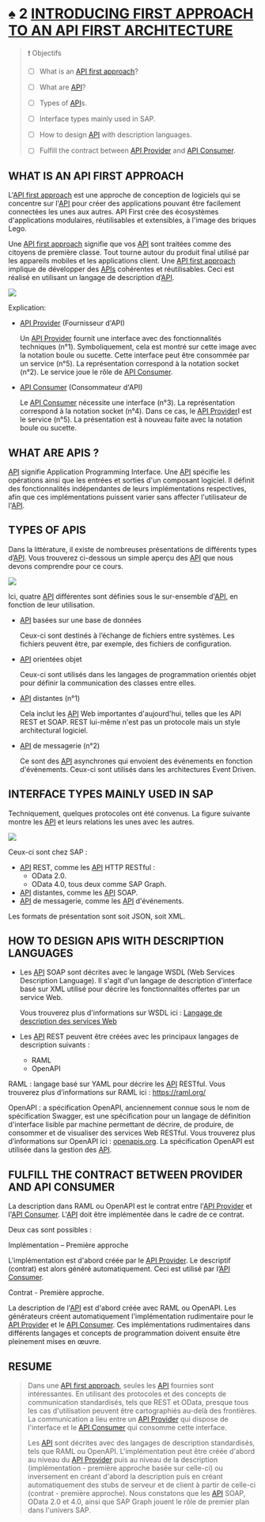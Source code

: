 # ♠ 2 [INTRODUCING FIRST APPROACH TO AN API FIRST ARCHITECTURE](https://learning.sap.com/learning-journeys/developing-with-sap-integration-suite/undergoing-a-first-approach-with-an-api_ccfd23d7-c298-4606-9af8-3c4f2ac91824)

> :exclamation: Objectifs
>
> - [ ] What is an [API first approach](../☼%20UNIT%200%20-%20Lexicon/♠%20API%20First%20Approach.md)?
>
> - [ ] What are [API](../☼%20UNIT%200%20-%20Lexicon/♠%20API.md)?
>
> - [ ] Types of [API](../☼%20UNIT%200%20-%20Lexicon/♠%20API.md)s.
>
> - [ ] Interface types mainly used in SAP.
>
> - [ ] How to design [API](../☼%20UNIT%200%20-%20Lexicon/♠%20API.md) with description languages.
>
> - [ ] Fulfill the contract between [API Provider](../☼%20UNIT%200%20-%20Lexicon/♠%20API%20Provider.md) and [API Consumer](../☼%20UNIT%200%20-%20Lexicon/♠%20API%20Consumer.md).

## WHAT IS AN API FIRST APPROACH

L'[API first approach](../☼%20UNIT%200%20-%20Lexicon/♠%20API%20First%20Approach.md) est une approche de conception de logiciels qui se concentre sur l'[API](../☼%20UNIT%200%20-%20Lexicon/♠%20API.md) pour créer des applications pouvant être facilement connectées les unes aux autres. API First crée des écosystèmes d'applications modulaires, réutilisables et extensibles, à l'image des briques Lego.

Une [API first approach](../☼%20UNIT%200%20-%20Lexicon/♠%20API%20First%20Approach.md) signifie que vos [API](../☼%20UNIT%200%20-%20Lexicon/♠%20API.md) sont traitées comme des citoyens de première classe. Tout tourne autour du produit final utilisé par les appareils mobiles et les applications client. Une [API first approach](../☼%20UNIT%200%20-%20Lexicon/♠%20API%20First%20Approach.md) implique de développer des [APIs](../☼%20UNIT%200%20-%20Lexicon/♠%20API.md) cohérentes et réutilisables. Ceci est réalisé en utilisant un langage de description d’[API](../☼%20UNIT%200%20-%20Lexicon/♠%20API.md).

![](./RESSOURCES/CLD900_20_U1L2_001.png)

Explication:

- [API Provider](../☼%20UNIT%200%20-%20Lexicon/♠%20API%20Provider.md) (Fournisseur d'API)

  Un [API Provider](../☼%20UNIT%200%20-%20Lexicon/♠%20API%20Provider.md) fournit une interface avec des fonctionnalités techniques (n°1). Symboliquement, cela est montré sur cette image avec la notation boule ou sucette. Cette interface peut être consommée par un service (n°5). La représentation correspond à la notation socket (n°2). Le service joue le rôle de [API Consumer](../☼%20UNIT%200%20-%20Lexicon/♠%20API%20Consumer.md).

- [API Consumer](../☼%20UNIT%200%20-%20Lexicon/♠%20API%20Consumer.md) (Consommateur d'API)

  Le [API Consumer](../☼%20UNIT%200%20-%20Lexicon/♠%20API%20Consumer.md) nécessite une interface (n°3). La représentation correspond à la notation socket (n°4). Dans ce cas, le [API Provider](../☼%20UNIT%200%20-%20Lexicon/♠%20API%20Provider.md)I est le service (n°5). La présentation est à nouveau faite avec la notation boule ou sucette.

## WHAT ARE APIS ?

[API](../☼%20UNIT%200%20-%20Lexicon/♠%20API.md) signifie Application Programming Interface. Une [API](../☼%20UNIT%200%20-%20Lexicon/♠%20API.md) spécifie les opérations ainsi que les entrées et sorties d'un composant logiciel. Il définit des fonctionnalités indépendantes de leurs implémentations respectives, afin que ces implémentations puissent varier sans affecter l'utilisateur de l'[API](../☼%20UNIT%200%20-%20Lexicon/♠%20API.md).

## TYPES OF APIS

Dans la littérature, il existe de nombreuses présentations de différents types d’[API](../☼%20UNIT%200%20-%20Lexicon/♠%20API.md). Vous trouverez ci-dessous un simple aperçu des [API](../☼%20UNIT%200%20-%20Lexicon/♠%20API.md) que nous devons comprendre pour ce cours.

![](./RESSOURCES/CLD900_20_U1L2_002.png)

Ici, quatre [API](../☼%20UNIT%200%20-%20Lexicon/♠%20API.md) différentes sont définies sous le sur-ensemble d'[API](../☼%20UNIT%200%20-%20Lexicon/♠%20API.md), en fonction de leur utilisation.

- [API](../☼%20UNIT%200%20-%20Lexicon/♠%20API.md) basées sur une base de données

  Ceux-ci sont destinés à l’échange de fichiers entre systèmes. Les fichiers peuvent être, par exemple, des fichiers de configuration.

- [API](../☼%20UNIT%200%20-%20Lexicon/♠%20API.md) orientées objet

  Ceux-ci sont utilisés dans les langages de programmation orientés objet pour définir la communication des classes entre elles.

- [API](../☼%20UNIT%200%20-%20Lexicon/♠%20API.md) distantes (n°1)

  Cela inclut les [API](../☼%20UNIT%200%20-%20Lexicon/♠%20API.md) Web importantes d'aujourd'hui, telles que les API REST et SOAP. REST lui-même n'est pas un protocole mais un style architectural logiciel.

- [API](../☼%20UNIT%200%20-%20Lexicon/♠%20API.md) de messagerie (n°2)

  Ce sont des [API](../☼%20UNIT%200%20-%20Lexicon/♠%20API.md) asynchrones qui envoient des événements en fonction d'événements. Ceux-ci sont utilisés dans les architectures Event Driven.

## INTERFACE TYPES MAINLY USED IN SAP

Techniquement, quelques protocoles ont été convenus. La figure suivante montre les [API](../☼%20UNIT%200%20-%20Lexicon/♠%20API.md) et leurs relations les unes avec les autres.

![](./RESSOURCES/CLD900_20_U1L2_003.png)

Ceux-ci sont chez SAP :

- [API](../☼%20UNIT%200%20-%20Lexicon/♠%20API.md) REST, comme les [API](../☼%20UNIT%200%20-%20Lexicon/♠%20API.md) HTTP RESTful :
  - OData 2.0.
  - OData 4.0, tous deux comme SAP Graph.
- [API](../☼%20UNIT%200%20-%20Lexicon/♠%20API.md) distantes, comme les [API](../☼%20UNIT%200%20-%20Lexicon/♠%20API.md) SOAP.
- [API](../☼%20UNIT%200%20-%20Lexicon/♠%20API.md) de messagerie, comme les [API](../☼%20UNIT%200%20-%20Lexicon/♠%20API.md) d'événements.

Les formats de présentation sont soit JSON, soit XML.

## HOW TO DESIGN APIS WITH DESCRIPTION LANGUAGES

- Les [API](../☼%20UNIT%200%20-%20Lexicon/♠%20API.md) SOAP sont décrites avec le langage WSDL (Web Services Description Language). Il s'agit d'un langage de description d'interface basé sur XML utilisé pour décrire les fonctionnalités offertes par un service Web.

  Vous trouverez plus d'informations sur WSDL ici : [Langage de description des services Web](https://en.wikipedia.org/wiki/Web_Services_Description_Language)

- Les [API](../☼%20UNIT%200%20-%20Lexicon/♠%20API.md) REST peuvent être créées avec les principaux langages de description suivants :

  - RAML
  - OpenAPI

RAML : langage basé sur YAML pour décrire les [API](../☼%20UNIT%200%20-%20Lexicon/♠%20API.md) RESTful. Vous trouverez plus d’informations sur RAML ici : https://raml.org/

OpenAPI : a spécification OpenAPI, anciennement connue sous le nom de spécification Swagger, est une spécification pour un langage de définition d'interface lisible par machine permettant de décrire, de produire, de consommer et de visualiser des services Web RESTful. Vous trouverez plus d’informations sur OpenAPI ici : [openapis.org](https://www.openapis.org/). La spécification OpenAPI est utilisée dans la gestion des [API](../☼%20UNIT%200%20-%20Lexicon/♠%20API.md).

## FULFILL THE CONTRACT BETWEEN PROVIDER AND API CONSUMER

La description dans RAML ou OpenAPI est le contrat entre l'[API Provider](../☼%20UNIT%200%20-%20Lexicon/♠%20API%20Provider.md) et l'[API Consumer](../☼%20UNIT%200%20-%20Lexicon/♠%20API%20Consumer.md). L'[API](../☼%20UNIT%200%20-%20Lexicon/♠%20API.md) doit être implémentée dans le cadre de ce contrat.

Deux cas sont possibles :

Implémentation – Première approche

L'implémentation est d'abord créée par le [API Provider](../☼%20UNIT%200%20-%20Lexicon/♠%20API%20Provider.md). Le descriptif (contrat) est alors généré automatiquement. Ceci est utilisé par l’[API Consumer](../☼%20UNIT%200%20-%20Lexicon/♠%20API%20Consumer.md).

Contrat - Première approche.

La description de l'[API](../☼%20UNIT%200%20-%20Lexicon/♠%20API.md) est d'abord créée avec RAML ou OpenAPI. Les générateurs créent automatiquement l'implémentation rudimentaire pour le [API Provider](../☼%20UNIT%200%20-%20Lexicon/♠%20API%20Provider.md) et le [API Consumer](../☼%20UNIT%200%20-%20Lexicon/♠%20API%20Consumer.md). Ces implémentations rudimentaires dans différents langages et concepts de programmation doivent ensuite être pleinement mises en œuvre.

## RESUME

> Dans une [API first approach](../☼%20UNIT%200%20-%20Lexicon/♠%20API%20First%20Approach.md), seules les [API](../☼%20UNIT%200%20-%20Lexicon/♠%20API.md) fournies sont intéressantes. En utilisant des protocoles et des concepts de communication standardisés, tels que REST et OData, presque tous les cas d'utilisation peuvent être cartographiés au-delà des frontières. La communication a lieu entre un [API Provider](../☼%20UNIT%200%20-%20Lexicon/♠%20API%20Provider.md) qui dispose de l'interface et le [API Consumer](../☼%20UNIT%200%20-%20Lexicon/♠%20API%20Consumer.md) qui consomme cette interface.
>
> Les [API](../☼%20UNIT%200%20-%20Lexicon/♠%20API.md) sont décrites avec des langages de description standardisés, tels que RAML ou OpenAPI. L'implémentation peut être créée d'abord au niveau du [API Provider](../☼%20UNIT%200%20-%20Lexicon/♠%20API%20Provider.md) puis au niveau de la description (implémentation - première approche basée sur celle-ci) ou inversement en créant d'abord la description puis en créant automatiquement des stubs de serveur et de client à partir de celle-ci (contrat - première approche). Nous constatons que les [API](../☼%20UNIT%200%20-%20Lexicon/♠%20API.md) SOAP, OData 2.0 et 4.0, ainsi que SAP Graph jouent le rôle de premier plan dans l'univers SAP.
